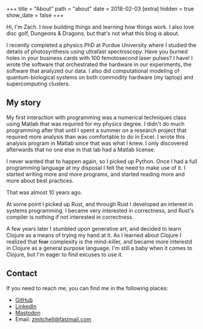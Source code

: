 +++
title = "About"
path = "about"
date = 2018-02-03
[extra]
hidden = true
show_date = false
+++

Hi, I'm Zach. I *love* building things and learning how things work. I also love disc golf, Dungeons & Dragons, but that's not what this blog is about.

I recently completed a physics PhD at Purdue University where I studied the details of photosynthesis using ultrafast spectroscopy. Have you burned holes in your business cards with 100 femotosecond laser pulses? I have! I wrote the software that orchestrated the hardware in our experiments, the software that analyzed our data. I also did computational modeling of quantum-biological systems on both commodity hardware (my laptop) and supercomputing clusters.

## My story
My first interaction with programming was a numerical techniques class using Matlab that was required for my physics degree. I didn't do much programming after that until I spent a summer on a research project that required more analysis than was comfortable to do in Excel. I wrote this analysis program in Matlab since that was what I knew. I only discovered afterwards that no one else in that lab had a Matlab license.

I never wanted that to happen again, so I picked up Python. Once I had a full programming language at my disposal I felt the need to make use of it. I started writing more and more programs, and started reading more and more about best practices.

That was almost 10 years ago.

At some point I picked up Rust, and through Rust I developed an interest in systems programming. I became very interested in correctness, and Rust's compiler is nothing if not interested in correctness.

A few years later I stumbled upon generative art, and decided to learn Clojure as a means of trying my hand at it. As I learned about Clojure I realized that ~~fear~~ complexity is the mind-killer, and became more interestd in Clojure as a general purpose language. I'm still a baby when it comes to Clojure, but I'm eager to find excuses to use it.

## Contact
If you need to reach me, you can find me in the following places:

* [GitHub](https://github.com/zmitchell)
* [LinkedIn](https://www.linkedin.com/in/zmitchell22)
* [Mastodon](https://hachyderm.io/@zmitchell)
* Email: [zmitchell@fastmail.com](mailto:zmitchell@fastmail.com)
